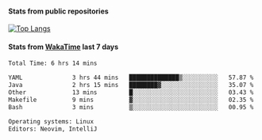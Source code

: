 #### Stats from public repositories

[![Top Langs](https://github-readme-stats.vercel.app/api/top-langs/?username=hyoghurt&layout=compact&exclude_repo=multiserver,docker_compose&langs_count=6)](https://github.com/anuraghazra/github-readme-stats)

#### Stats from [WakaTime](https://wakatime.com/@hyoghurt) last 7 days
<!--START_SECTION:waka-->

```txt
Total Time: 6 hrs 14 mins

YAML              3 hrs 44 mins   ██████████████▒░░░░░░░░░░   57.87 %
Java              2 hrs 15 mins   ████████▓░░░░░░░░░░░░░░░░   35.07 %
Other             13 mins         █░░░░░░░░░░░░░░░░░░░░░░░░   03.43 %
Makefile          9 mins          ▓░░░░░░░░░░░░░░░░░░░░░░░░   02.35 %
Bash              3 mins          ▒░░░░░░░░░░░░░░░░░░░░░░░░   00.95 %

Operating systems: Linux
Editors: Neovim, IntelliJ
```

<!--END_SECTION:waka-->
